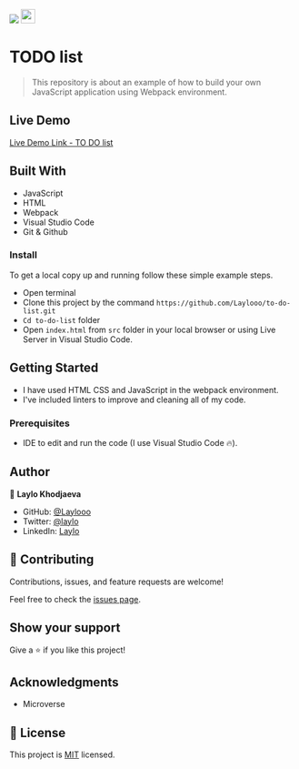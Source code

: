 ![](https://img.shields.io/badge/Microverse-blueviolet) <img height=25px src="https://img.shields.io/badge/JavaScript-F7DF1E?style=for-the-badge&logo=javascript&logoColor=black">

# TODO list 

> This repository is about an example of how to build your own JavaScript application using Webpack environment.

## Live Demo 

[Live Demo Link - TO DO list]()

## Built With 

- JavaScript
- HTML
- Webpack
- Visual Studio Code
- Git & Github

### Install

To get a local copy up and running follow these simple example steps.

- Open terminal
- Clone this project by the command `https://github.com/Laylooo/to-do-list.git`
- `Cd to-do-list` folder
- Open `index.html` from `src` folder in your local browser or using Live Server in Visual Studio Code.

## Getting Started

- I have used HTML CSS and JavaScript in the webpack environment.
- I've included linters to improve and cleaning all of my code.

### Prerequisites

- IDE to edit and run the code (I use Visual Studio Code 🔥).
## Author

👤 **Laylo Khodjaeva**

- GitHub: [@Laylooo](https://github.com/Laylooo)
- Twitter: [@laylo](https://twitter.com/home?lang=en)
- LinkedIn: [Laylo](https://www.linkedin.com/in/laylo-khodjaeva-05a972207/)

## 🤝 Contributing

Contributions, issues, and feature requests are welcome!

Feel free to check the [issues page]().

## Show your support

Give a ⭐️ if you like this project!

## Acknowledgments

- Microverse 
## 📝 License

This project is [MIT](./LICENSE) licensed.
